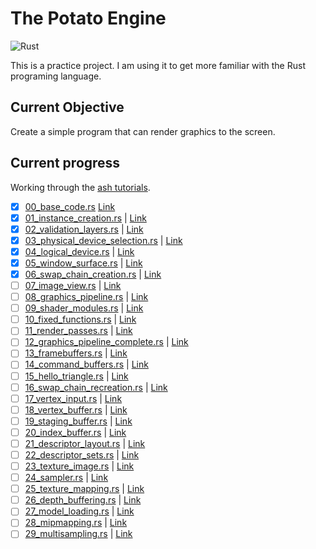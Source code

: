# The Potato Engine
![Rust](https://github.com/SaucySalamander/potato/workflows/Rust/badge.svg?branch=master)

This is a practice project. I am using it to get more familiar with the Rust programing language. 

## Current Objective

Create a simple program that can render graphics to the screen.

## Current progress

Working through the [ash tutorials](https://github.com/unknownue/vulkan-tutorial-rust). 

* [x] [00_base_code.rs](https://github.com/unknownue/vulkan-tutorial-rust/blob/master/src/tutorials/00_base_code.rs) [Link](https://vulkan-tutorial.com/Drawing_a_triangle/Setup/Base_code)
* [x] [01_instance_creation.rs](https://github.com/unknownue/vulkan-tutorial-rust/blob/master/src/tutorials/01_instance_creation.rs) | [Link](https://vulkan-tutorial.com/Drawing_a_triangle/Setup/Instance)
* [x] [02_validation_layers.rs](https://github.com/unknownue/vulkan-tutorial-rust/blob/master/src/tutorials/02_validation_layers.rs) | [Link](https://vulkan-tutorial.com/Drawing_a_triangle/Setup/Validation_layers) 
* [x] [03_physical_device_selection.rs](https://github.com/unknownue/vulkan-tutorial-rust/blob/master/src/tutorials/03_physical_device_selection.rs) | [Link](https://vulkan-tutorial.com/Drawing_a_triangle/Setup/Physical_devices_and_queue_families)
* [x] [04_logical_device.rs](https://github.com/unknownue/vulkan-tutorial-rust/blob/master/src/tutorials/04_logical_device.rs) | [Link](https://vulkan-tutorial.com/Drawing_a_triangle/Setup/Logical_device_and_queues)
* [x] [05_window_surface.rs](https://github.com/unknownue/vulkan-tutorial-rust/blob/master/src/tutorials/05_window_surface.rs) | [Link](https://vulkan-tutorial.com/Drawing_a_triangle/Presentation/Window_surface)
* [x] [06_swap_chain_creation.rs](https://github.com/unknownue/vulkan-tutorial-rust/blob/master/src/tutorials/06_swap_chain_creation.rs) | [Link](https://vulkan-tutorial.com/Drawing_a_triangle/Presentation/Swap_chain) 
* [ ] [07_image_view.rs](https://github.com/unknownue/vulkan-tutorial-rust/blob/master/src/tutorials/07_image_view.rs)         | [Link](https://vulkan-tutorial.com/Drawing_a_triangle/Presentation/Image_views) 
* [ ] [08_graphics_pipeline.rs](https://github.com/unknownue/vulkan-tutorial-rust/blob/master/src/tutorials/08_graphics_pipeline.rs) | [Link](https://vulkan-tutorial.com/Drawing_a_triangle/Graphics_pipeline_basics) 
* [ ] [09_shader_modules.rs](https://github.com/unknownue/vulkan-tutorial-rust/blob/master/src/tutorials/09_shader_modules.rs) | [Link](https://vulkan-tutorial.com/Drawing_a_triangle/Graphics_pipeline_basics/Shader_modules) 
* [ ] [10_fixed_functions.rs](https://github.com/unknownue/vulkan-tutorial-rust/blob/master/src/tutorials/10_fixed_functions.rs) | [Link](https://vulkan-tutorial.com/Drawing_a_triangle/Graphics_pipeline_basics/Fixed_functions) 
* [ ] [11_render_passes.rs](https://github.com/unknownue/vulkan-tutorial-rust/blob/master/src/tutorials/11_render_passes.rs)   | [Link](https://vulkan-tutorial.com/Drawing_a_triangle/Graphics_pipeline_basics/Render_passes) 
* [ ] [12_graphics_pipeline_complete.rs](https://github.com/unknownue/vulkan-tutorial-rust/blob/master/src/tutorials/12_graphics_pipeline_complete.rs) | [Link](https://vulkan-tutorial.com/Drawing_a_triangle/Graphics_pipeline_basics/Conclusion) 
* [ ] [13_framebuffers.rs](https://github.com/unknownue/vulkan-tutorial-rust/blob/master/src/tutorials/13_framebuffers.rs)     | [Link](https://vulkan-tutorial.com/Drawing_a_triangle/Drawing/Framebuffers) 
* [ ] [14_command_buffers.rs](https://github.com/unknownue/vulkan-tutorial-rust/blob/master/src/tutorials/14_command_buffers.rs) | [Link](https://vulkan-tutorial.com/Drawing_a_triangle/Drawing/Command_buffers) 
* [ ] [15_hello_triangle.rs](https://github.com/unknownue/vulkan-tutorial-rust/blob/master/src/tutorials/15_hello_triangle.rs) | [Link](https://vulkan-tutorial.com/Drawing_a_triangle/Drawing/Rendering_and_presentation) 
* [ ] [16_swap_chain_recreation.rs](https://github.com/unknownue/vulkan-tutorial-rust/blob/master/src/tutorials/16_swap_chain_recreation.rs) | [Link](https://vulkan-tutorial.com/Drawing_a_triangle/Swap_chain_recreation) 
* [ ] [17_vertex_input.rs](https://github.com/unknownue/vulkan-tutorial-rust/blob/master/src/tutorials/17_vertex_input.rs)     | [Link](https://vulkan-tutorial.com/Vertex_buffers/Vertex_input_description)
* [ ] [18_vertex_buffer.rs](https://github.com/unknownue/vulkan-tutorial-rust/blob/master/src/tutorials/18_vertex_buffer.rs)   | [Link](https://vulkan-tutorial.com/Vertex_buffers/Vertex_buffer_creation)
* [ ] [19_staging_buffer.rs](https://github.com/unknownue/vulkan-tutorial-rust/blob/master/src/tutorials/19_staging_buffer.rs) | [Link](https://vulkan-tutorial.com/Vertex_buffers/Staging_buffer)
* [ ] [20_index_buffer.rs](https://github.com/unknownue/vulkan-tutorial-rust/blob/master/src/tutorials/20_index_buffer.rs)     | [Link](https://vulkan-tutorial.com/Vertex_buffers/Index_buffer)
* [ ] [21_descriptor_layout.rs](https://github.com/unknownue/vulkan-tutorial-rust/blob/master/src/tutorials/21_descriptor_layout.rs) | [Link](https://vulkan-tutorial.com/Uniform_buffers/Descriptor_layout_and_buffer)
* [ ] [22_descriptor_sets.rs](https://github.com/unknownue/vulkan-tutorial-rust/blob/master/src/tutorials/22_descriptor_sets.rs) | [Link](https://vulkan-tutorial.com/Uniform_buffers/Descriptor_pool_and_sets)
* [ ] [23_texture_image.rs](https://github.com/unknownue/vulkan-tutorial-rust/blob/master/src/tutorials/23_texture_image.rs)   | [Link](https://vulkan-tutorial.com/Texture_mapping/Images)
* [ ] [24_sampler.rs](https://github.com/unknownue/vulkan-tutorial-rust/blob/master/src/tutorials/24_sampler.rs)               | [Link](https://vulkan-tutorial.com/Texture_mapping/Image_view_and_sampler)
* [ ] [25_texture_mapping.rs](https://github.com/unknownue/vulkan-tutorial-rust/blob/master/src/tutorials/25_texture_mapping.rs) | [Link](https://vulkan-tutorial.com/Texture_mapping/Combined_image_sampler)
* [ ] [26_depth_buffering.rs](https://github.com/unknownue/vulkan-tutorial-rust/blob/master/src/tutorials/26_depth_buffering.rs) | [Link](https://vulkan-tutorial.com/Depth_buffering)
* [ ] [27_model_loading.rs](https://github.com/unknownue/vulkan-tutorial-rust/blob/master/src/tutorials/27_model_loading.rs)   | [Link](https://vulkan-tutorial.com/Loading_models)
* [ ] [28_mipmapping.rs](https://github.com/unknownue/vulkan-tutorial-rust/blob/master/src/tutorials/28_mipmapping.rs)         | [Link](https://vulkan-tutorial.com/Generating_Mipmaps)
* [ ] [29_multisampling.rs](https://github.com/unknownue/vulkan-tutorial-rust/blob/master/src/tutorials/29_multisampling.rs)   | [Link](https://vulkan-tutorial.com/Multisampling)
